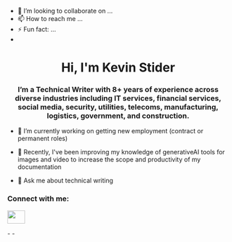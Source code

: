 - 💞️ I’m looking to collaborate on ...
- 📫 How to reach me ...
- ⚡ Fun fact: ...
- 
<h1 align="center">Hi, I'm Kevin Stider</h1>
<h3 align="center">I’m a Technical Writer with 8+ years of experience across diverse industries including IT services, financial services, social media, security, utilities, telecoms, manufacturing, logistics, government, and construction.</h3>

- 🔭 I’m currently working on getting new employment (contract or permanent roles)
  
- 🌱 Recently, I've been improving my knowledge of generativeAI tools for images and video to increase the scope and productivity of my documentation
  
- 💬 Ask me about technical writing

<h3 align="left">Connect with me:</h3>
<p align="left">
<a href="https://linkedin.com/in/kevin-strider/" target="blank"><img align="center" src="https://raw.githubusercontent.com/rahuldkjain/github-profile-readme-generator/master/src/images/icons/Social/linked-in-alt.svg" height="30" width="40" /></a>
</p>
- 
- 
<!---
kevin-strider-writes/kevin-strider-writes is a ✨ special ✨ repository because its `README.md` (this file) appears on your GitHub profile.
You can click the Preview link to take a look at your changes.
--->
